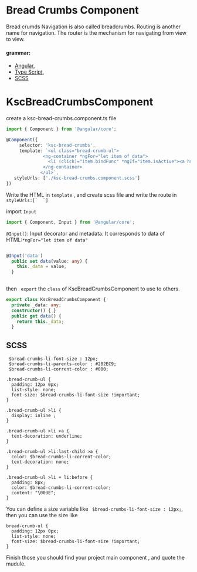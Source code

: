 Bread Crumbs Component
===

Bread crumds Navigation is also called breadcrumbs.
Routing is another name for navigation. The router is the mechanism for navigating from view to view.


#### grammar:
+ [Angular](https://angular.io),
+ [Type Script](http://www.typescriptlang.org/),
+ [SCSS](http://sass-lang.com/)

# KscBreadCrumbsComponent

create a ksc-bread-crumbs.component.ts file
```ts
import { Component } from '@angular/core';

@Component({
     selector: 'ksc-bread-crumbs',
     template: `<ul class="bread-crumb-ul">
              <ng-container *ngFor="let item of data">
                <li (click)="item.bindFunc" *ngIf="item.isActive"><a href={{item.href}}>{{item.name}}</a></li>
              </ng-container>
             </ul>`,
   styleUrls: ['./ksc-bread-crumbs.component.scss']
})
```

Write the HTML in ``template`` , and create scss file and write the route in`` styleUrls:[`  `]``

import ``Input``

```ts
import { Component, Input } from '@angular/core';
```


`` @Input() ``: Input decorator and metadata. It corresponds to data of HTML:``*ngFor="let item of data"``

```ts

@Input('data')
  public set data(value: any) {
    this._data = value;
  } 
  
```

 then `` export`` the ``class`` of KscBreadCrumbsComponent to use to others.

```ts
export class KscBreadCrumbsComponent {
  private _data: any;
  constructor() { }
  public get data() {
    return this._data;
  }
  ```
## SCSS
```
 $bread-crumbs-li-font-size : 12px;
 $bread-crumbs-li-parents-color : #282EC9;
 $bread-crumbs-li-corrent-color : #000;

.bread-crumb-ul {
  padding: 12px 0px;
  list-style: none;
  font-size: $bread-crumbs-li-font-size !important;
}

.bread-crumb-ul >li {
  display: inline ;
}

.bread-crumb-ul >li >a {
  text-decoration: underline;
}

.bread-crumb-ul >li:last-child >a {
  color: $bread-crumbs-li-corrent-color;
  text-decoration: none;
}

.bread-crumb-ul >li + li:before {
  padding: 8px;
  color: $bread-crumbs-li-corrent-color;
  content: "\003E";
}
```
You can define a size variable like `` $bread-crumbs-li-font-size : 12px;``,
then you can use the size like 
```
bread-crumb-ul {
  padding: 12px 0px;
  list-style: none;
  font-size: $bread-crumbs-li-font-size !important;
}
```

Finish those you should find your project main component , and quote the mudule.

